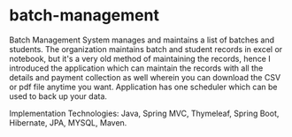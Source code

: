# batch-management
Batch Management System manages and maintains a list of batches and students. The organization maintains batch and student records in excel or notebook, but it's a very old method of maintaining the records, hence I introduced the application which can maintain the records with all the details and payment collection as well wherein you can download the CSV or pdf file anytime you want. Application has one scheduler which can be used to back up your data.  

Implementation Technologies: Java, Spring MVC, Thymeleaf, Spring Boot, Hibernate, JPA, MYSQL, Maven.
